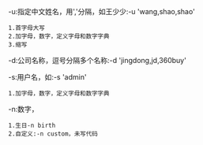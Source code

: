 
-u:指定中文姓名，用','分隔，如王少少:-u 'wang,shao,shao'

	1.首字母大写
	2.加字母，数字，定义字母和数字字典
	3.缩写

-d:公司名称，逗号分隔多个名称:-d 'jingdong,jd,360buy'

-s:用户名，如:-s 'admin'

	1.加字母，数字，定义字母和数字字典

-n:数字，

	1.生日-n birth
	2.自定义:-n custom，未写代码
